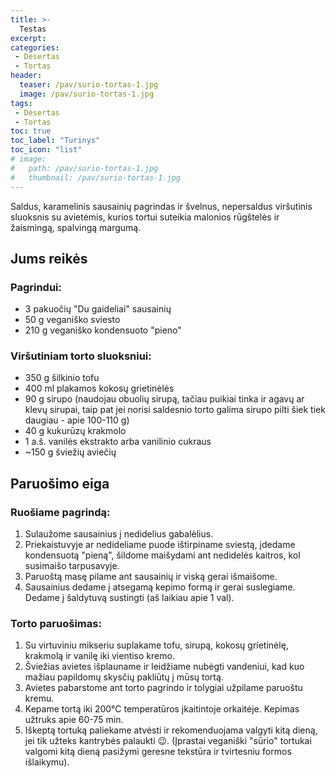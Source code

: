 ```yaml
---
title: >-
  Testas
excerpt:
categories:
 - Desertas
 - Tortas
header:
  teaser: /pav/surio-tortas-1.jpg
  image: /pav/surio-tortas-1.jpg
tags:
 - Desertas
 - Tortas
toc: true
toc_label: "Turinys"
toc_icon: "list"
# image: 
#   path: /pav/surio-tortas-1.jpg
#   thumbnail: /pav/surio-tortas-1.jpg
---
```


Saldus, karamelinis sausainių pagrindas ir švelnus, nepersaldus viršutinis sluoksnis su avietėmis, kurios tortui suteikia malonios rūgštelės ir žaismingą, spalvingą margumą.

## Jums reikės

### Pagrindui:

* 3 pakuočių "Du gaideliai" sausainių
* 50 g veganiško sviesto
* 210 g veganiško kondensuoto "pieno"

### Viršutiniam torto sluoksniui:

* 350 g šilkinio tofu
* 400 ml plakamos kokosų grietinėlės
* 90 g sirupo (naudojau obuolių sirupą, tačiau puikiai tinka ir agavų ar klevų sirupai, taip pat jei norisi saldesnio torto galima sirupo pilti šiek tiek daugiau - apie 100-110 g)
* 40 g kukurūzų krakmolo
* 1 a.š. vanilės ekstrakto arba vanilinio cukraus
* ~150 g šviežių aviečių

## Paruošimo eiga

### Ruošiame pagrindą:
1. Sulaužome sausainius į nedidelius gabalėlius.
2. Priekaistuvyje ar nedideliame puode ištirpiname sviestą, įdedame kondensuotą "pieną", šildome maišydami ant nedidelės kaitros, kol susimaišo tarpusavyje.
3. Paruoštą masę pilame ant sausainių ir viską gerai išmaišome.
4. Sausainius dedame į atsegamą kepimo formą ir gerai suslegiame. Dedame į šaldytuvą sustingti (aš laikiau apie 1 val).

### Torto paruošimas:
1. Su virtuviniu mikseriu suplakame tofu, sirupą, kokosų grietinėlę, krakmolą ir vanilę iki vientiso kremo.
2. Šviežias avietes išplauname ir leidžiame nubėgti vandeniui, kad kuo mažiau papildomų skysčių pakliūtų į mūsų tortą.
3. Avietes pabarstome ant torto pagrindo ir tolygiai užpilame paruoštu kremu.
4. Kepame tortą iki 200°C temperatūros įkaitintoje orkaitėje. Kepimas užtruks apie 60-75 min.
5. Iškeptą tortuką paliekame atvėsti ir rekomenduojama valgyti kitą dieną, jei tik užteks kantrybės palaukti 😉. (Įprastai veganiški "sūrio" tortukai valgomi kitą dieną pasižymi geresne tekstūra ir tvirtesniu formos išlaikymu).

